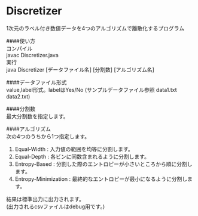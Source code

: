 Discretizer
===========

1次元のラベル付き数値データを4つのアルゴリズムで離散化するプログラム  
  
####使い方  
コンパイル  
javac Discretizer.java  
実行  
java Discretizer [データファイル名] [分割数] [アルゴリズム名]  
  
####データファイル形式  
value,label形式。labelはYes/No (サンプルデータファイル参照 data1.txt data2.txt)  
  
####分割数  
最大分割数を指定します。  
  
####アルゴリズム  
次の4つのうちから1つ指定します。  
1. Equal-Width : 入力値の範囲を均等に分割します。  
2. Equal-Depth : 各ビンに同数含まれるように分割します。  
3. Entropy-Based : 分割した際のエントロピーが小さいところから順に分割します。  
4. Entropy-Minimization : 最終的なエントロピーが最小になるように分割します。  
  
結果は標準出力に出力されます。  
(出力されるcsvファイルはdebug用です。)  

